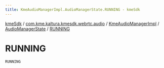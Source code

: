 ```yaml
---
title: KmeAudioManagerImpl.AudioManagerState.RUNNING - kmeSdk
---
```


[kmeSdk](../../../index.html) / [com.kme.kaltura.kmesdk.webrtc.audio](../../index.html) / [KmeAudioManagerImpl](../index.html) / [AudioManagerState](index.html) / [RUNNING](./-r-u-n-n-i-n-g.html)

# RUNNING

`RUNNING`